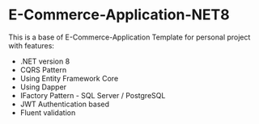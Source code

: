 # E-Commerce-Application-NET8

This is a base of E-Commerce-Application Template for personal project with features:
- .NET version 8
- CQRS Pattern
- Using Entity Framework Core
- Using Dapper
- IFactory Pattern - SQL Server / PostgreSQL
- JWT Authentication based
- Fluent validation
